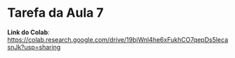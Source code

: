 # Tarefa da Aula 7

**Link do Colab**: https://colab.research.google.com/drive/19bjWnl4he6xFukhCO7qepDs5lecasnJk?usp=sharing
